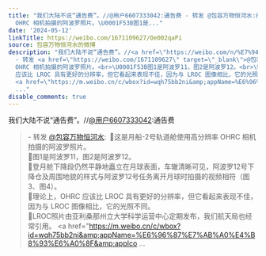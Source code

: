 ```yaml
---
title: "我们大陆不说“通告费”。//@用户6607333042:通告费 - 转发 @包容万物恒河水:&ensp;\U0001F53B这是月船-2号轨道舱使用高分辨率
  OHRC 相机拍摄的阿波罗照片。\U0001F53B图1是..."
date: '2024-05-12'
linkTitle: https://weibo.com/1671109627/Oe002qaPi
source: 包容万物恒河水的微博
description: "我们大陆不说“通告费”。//<a href=\"https://weibo.com/n/%E7%94%A8%E6%88%B76607333042\">@用户6607333042</a>:通告费<br><blockquote>
  - 转发 <a href=\"https://weibo.com/1671109627\" target=\"_blank\">@包容万物恒河水</a>: \U0001F53B这是月船-2号轨道舱使用高分辨率
  OHRC 相机拍摄的阿波罗照片。<br>\U0001F53B图1是阿波罗11，图2是阿波罗12。<br>\U0001F53B登月舱下降段仍然平静地矗立在月球表面，车辙清晰可见，阿波罗12号下降仓及周围地貌的样式与阿波罗12号任务离开月球时拍摄的视频相符（图3、图4）。<br>\U0001F53B理论上，OHRC
  应该比 LROC 具有更好的分辨率，但它看起来表现不佳，因为与 LROC 图像相比，它的光照不同。<br>\U0001F53BLROC照片由亚利桑那州立大学科学运营中心定期发布，我们航天局也经常引用。
  <a href=\"https://m.weibo.cn/c/wbox?id=wqh75bb2ni&amp;appName=%E6%96%87%E7%AB%A0%E4%B8%93%E6%A0%8F&amp;appIco
  ..."
disable_comments: true
---
```

我们大陆不说“通告费”。//<a href="https://weibo.com/n/%E7%94%A8%E6%88%B76607333042">@用户6607333042</a>:通告费<br><blockquote> - 转发 <a href="https://weibo.com/1671109627" target="_blank">@包容万物恒河水</a>: 🔻这是月船-2号轨道舱使用高分辨率 OHRC 相机拍摄的阿波罗照片。<br>🔻图1是阿波罗11，图2是阿波罗12。<br>🔻登月舱下降段仍然平静地矗立在月球表面，车辙清晰可见，阿波罗12号下降仓及周围地貌的样式与阿波罗12号任务离开月球时拍摄的视频相符（图3、图4）。<br>🔻理论上，OHRC 应该比 LROC 具有更好的分辨率，但它看起来表现不佳，因为与 LROC 图像相比，它的光照不同。<br>🔻LROC照片由亚利桑那州立大学科学运营中心定期发布，我们航天局也经常引用。 <a href="https://m.weibo.cn/c/wbox?id=wqh75bb2ni&amp;appName=%E6%96%87%E7%AB%A0%E4%B8%93%E6%A0%8F&amp;appIco ...